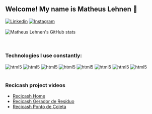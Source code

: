 ## Welcome! My name is Matheus Lehnen 👋
[![Linkedin](https://img.shields.io/badge/LinkedIn-0077B5?style=for-the-badge&logo=linkedin&logoColor=white)](https://www.linkedin.com/in/matheus-lehnen/)
[![Instagram](https://img.shields.io/badge/Instagram-E4405F?style=for-the-badge&logo=instagram&logoColor=white)](https://www.instagram.com/mlehnnen/)
<br>
<br>
![Matheus Lehnen's GitHub stats](https://github-readme-stats.vercel.app/api?username=matheuslehnen&show_icons=true&theme=merko)
<br>
<br>
<br>
### Technologies I use constantly:
<div style="display: inline-block"> 
<img align="center" alt="html5" src="https://img.shields.io/badge/HTML-239120?style=for-the-badge&logo=html5&logoColor=white" />
<img align="center" alt="html5" src="https://img.shields.io/badge/CSS-239120?&style=for-the-badge&logo=css3&logoColor=white" />
<img align="center" alt="html5" src="https://img.shields.io/badge/JavaScript-F7DF1E?style=for-the-badge&logo=javascript&logoColor=black" />
<img align="center" alt="html5" src="https://img.shields.io/badge/Java-ED8B00?style=for-the-badge&logo=java&logoColor=white" />
<img align="center" alt="html5" src="https://img.shields.io/badge/Spring-6DB33F?style=for-the-badge&logo=spring&logoColor=white" />
<img align="center" alt="html5" src="https://img.shields.io/badge/Angular-DD0031?style=for-the-badge&logo=angular&logoColor=white" />
<img align="center" alt="html5" src="https://img.shields.io/badge/TypeScript-007ACC?style=for-the-badge&logo=typescript&logoColor=white" />
<img align="center" alt="html5" src="https://img.shields.io/badge/PHP-777BB4?style=for-the-badge&logo=php&logoColor=white" />
</div>
<br>
<br>

### Recicash project videos
- [Recicash Home](https://reccloud.com/pt/u/9k9s9dk)<br/>
- [Recicash Gerador de Resíduo](https://reccloud.com/pt/u/u26r6ik)<br/>
- [Recicash Ponto de Coleta](https://reccloud.com/pt/u/mlbh0xg)<br/>



